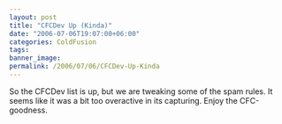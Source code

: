 ```yaml
---
layout: post
title: "CFCDev Up (Kinda)"
date: "2006-07-06T19:07:00+06:00"
categories: ColdFusion 
tags: 
banner_image: 
permalink: /2006/07/06/CFCDev-Up-Kinda
---
```


So the CFCDev list is up, but we are tweaking some of the spam rules. It seems like it was a bit too overactive in its capturing. Enjoy the CFC-goodness.